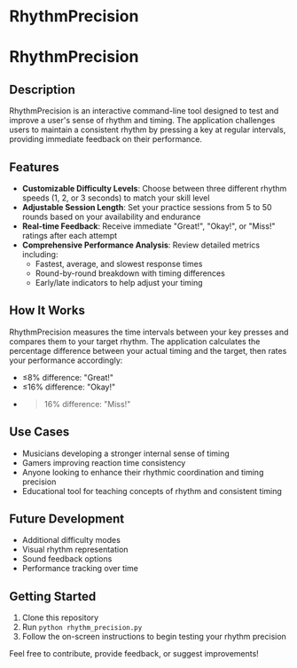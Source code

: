 # RhythmPrecision

# RhythmPrecision

## Description

RhythmPrecision is an interactive command-line tool designed to test and improve a user's sense of rhythm and timing. The application challenges users to maintain a consistent rhythm by pressing a key at regular intervals, providing immediate feedback on their performance.

## Features

- **Customizable Difficulty Levels**: Choose between three different rhythm speeds (1, 2, or 3 seconds) to match your skill level
- **Adjustable Session Length**: Set your practice sessions from 5 to 50 rounds based on your availability and endurance
- **Real-time Feedback**: Receive immediate "Great!", "Okay!", or "Miss!" ratings after each attempt
- **Comprehensive Performance Analysis**: Review detailed metrics including:
  - Fastest, average, and slowest response times
  - Round-by-round breakdown with timing differences
  - Early/late indicators to help adjust your timing

## How It Works

RhythmPrecision measures the time intervals between your key presses and compares them to your target rhythm. The application calculates the percentage difference between your actual timing and the target, then rates your performance accordingly:
- ≤8% difference: "Great!"
- ≤16% difference: "Okay!"
- >16% difference: "Miss!"

## Use Cases

- Musicians developing a stronger internal sense of timing
- Gamers improving reaction time consistency
- Anyone looking to enhance their rhythmic coordination and timing precision
- Educational tool for teaching concepts of rhythm and consistent timing

## Future Development

- Additional difficulty modes
- Visual rhythm representation
- Sound feedback options
- Performance tracking over time

## Getting Started

1. Clone this repository
2. Run `python rhythm_precision.py`
3. Follow the on-screen instructions to begin testing your rhythm precision

Feel free to contribute, provide feedback, or suggest improvements!
